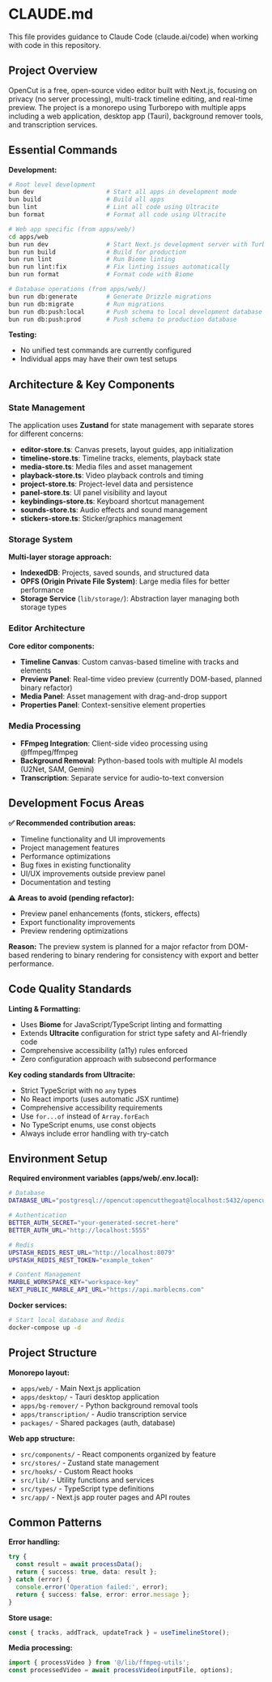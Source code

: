 # CLAUDE.md

This file provides guidance to Claude Code (claude.ai/code) when working with code in this repository.

## Project Overview

OpenCut is a free, open-source video editor built with Next.js, focusing on privacy (no server processing), multi-track timeline editing, and real-time preview. The project is a monorepo using Turborepo with multiple apps including a web application, desktop app (Tauri), background remover tools, and transcription services.

## Essential Commands

**Development:**
```bash
# Root level development
bun dev                    # Start all apps in development mode
bun build                  # Build all apps
bun lint                   # Lint all code using Ultracite
bun format                 # Format all code using Ultracite

# Web app specific (from apps/web/)
cd apps/web
bun run dev                # Start Next.js development server with Turbopack
bun run build              # Build for production
bun run lint               # Run Biome linting
bun run lint:fix           # Fix linting issues automatically
bun run format             # Format code with Biome

# Database operations (from apps/web/)
bun run db:generate        # Generate Drizzle migrations
bun run db:migrate         # Run migrations
bun run db:push:local      # Push schema to local development database
bun run db:push:prod       # Push schema to production database
```

**Testing:**
- No unified test commands are currently configured
- Individual apps may have their own test setups

## Architecture & Key Components

### State Management
The application uses **Zustand** for state management with separate stores for different concerns:
- **editor-store.ts**: Canvas presets, layout guides, app initialization
- **timeline-store.ts**: Timeline tracks, elements, playback state
- **media-store.ts**: Media files and asset management
- **playback-store.ts**: Video playback controls and timing
- **project-store.ts**: Project-level data and persistence
- **panel-store.ts**: UI panel visibility and layout
- **keybindings-store.ts**: Keyboard shortcut management
- **sounds-store.ts**: Audio effects and sound management
- **stickers-store.ts**: Sticker/graphics management

### Storage System
**Multi-layer storage approach:**
- **IndexedDB**: Projects, saved sounds, and structured data
- **OPFS (Origin Private File System)**: Large media files for better performance
- **Storage Service** (`lib/storage/`): Abstraction layer managing both storage types

### Editor Architecture
**Core editor components:**
- **Timeline Canvas**: Custom canvas-based timeline with tracks and elements
- **Preview Panel**: Real-time video preview (currently DOM-based, planned binary refactor)
- **Media Panel**: Asset management with drag-and-drop support
- **Properties Panel**: Context-sensitive element properties

### Media Processing
- **FFmpeg Integration**: Client-side video processing using @ffmpeg/ffmpeg
- **Background Removal**: Python-based tools with multiple AI models (U2Net, SAM, Gemini)
- **Transcription**: Separate service for audio-to-text conversion

## Development Focus Areas

**✅ Recommended contribution areas:**
- Timeline functionality and UI improvements
- Project management features
- Performance optimizations
- Bug fixes in existing functionality
- UI/UX improvements outside preview panel
- Documentation and testing

**⚠️ Areas to avoid (pending refactor):**
- Preview panel enhancements (fonts, stickers, effects)
- Export functionality improvements
- Preview rendering optimizations

**Reason:** The preview system is planned for a major refactor from DOM-based rendering to binary rendering for consistency with export and better performance.

## Code Quality Standards

**Linting & Formatting:**
- Uses **Biome** for JavaScript/TypeScript linting and formatting
- Extends **Ultracite** configuration for strict type safety and AI-friendly code
- Comprehensive accessibility (a11y) rules enforced
- Zero configuration approach with subsecond performance

**Key coding standards from Ultracite:**
- Strict TypeScript with no `any` types
- No React imports (uses automatic JSX runtime)
- Comprehensive accessibility requirements
- Use `for...of` instead of `Array.forEach`
- No TypeScript enums, use const objects
- Always include error handling with try-catch

## Environment Setup

**Required environment variables (apps/web/.env.local):**
```bash
# Database
DATABASE_URL="postgresql://opencut:opencutthegoat@localhost:5432/opencut"

# Authentication
BETTER_AUTH_SECRET="your-generated-secret-here"
BETTER_AUTH_URL="http://localhost:5555"

# Redis
UPSTASH_REDIS_REST_URL="http://localhost:8079"
UPSTASH_REDIS_REST_TOKEN="example_token"

# Content Management
MARBLE_WORKSPACE_KEY="workspace-key"
NEXT_PUBLIC_MARBLE_API_URL="https://api.marblecms.com"
```

**Docker services:**
```bash
# Start local database and Redis
docker-compose up -d
```

## Project Structure

**Monorepo layout:**
- `apps/web/` - Main Next.js application
- `apps/desktop/` - Tauri desktop application
- `apps/bg-remover/` - Python background removal tools
- `apps/transcription/` - Audio transcription service
- `packages/` - Shared packages (auth, database)

**Web app structure:**
- `src/components/` - React components organized by feature
- `src/stores/` - Zustand state management
- `src/hooks/` - Custom React hooks
- `src/lib/` - Utility functions and services
- `src/types/` - TypeScript type definitions
- `src/app/` - Next.js app router pages and API routes

## Common Patterns

**Error handling:**
```typescript
try {
  const result = await processData();
  return { success: true, data: result };
} catch (error) {
  console.error('Operation failed:', error);
  return { success: false, error: error.message };
}
```

**Store usage:**
```typescript
const { tracks, addTrack, updateTrack } = useTimelineStore();
```

**Media processing:**
```typescript
import { processVideo } from '@/lib/ffmpeg-utils';
const processedVideo = await processVideo(inputFile, options);
```